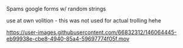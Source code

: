 Spams google forms w/ random strings

use at own volition - this was not used for actual trolling hehe


https://user-images.githubusercontent.com/66832312/146064445-eb99938e-cbe8-4940-85a4-59697774f05f.mov


